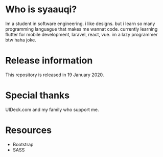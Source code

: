 # Who is syaauqi?
Im a student in software engineering. i like designs. but i learn so many programming languague that makes me wannat code.
currently learning flutter for mobile development, laravel, react, vue.
im a lazy programmer btw haha joke.

# Release information
This repository is released in 19 January 2020.

# Special thanks
UIDeck.com and my family who support me.

# Resources
  - Bootstrap
  - SASS
